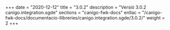 +++
date        = "2020-12-12"
title       = "3.0.2"
description = "Versió 3.0.2 canigo.integration.sgde"
sections    = "canigo-fwk-docs"
enllac		= "/canigo-fwk-docs/documentacio-llibreries/canigo.integration.sgde/3.0.2/"
weight		= 2
+++
